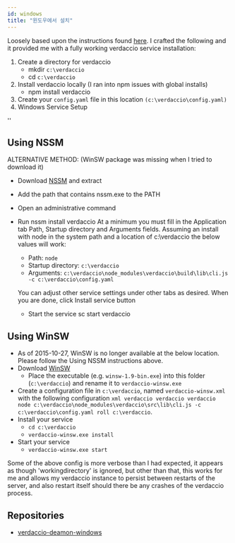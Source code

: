 ```yaml
---
id: windows
title: "윈도우에서 설치"
---
```


Loosely based upon the instructions found [here](http://asysadmin.tumblr.com/post/32941224574/running-nginx-on-windows-as-a-service). I crafted the following and it provided me with a fully working verdaccio service installation:

1. Create a directory for verdaccio 
    * mkdir `c:\verdaccio`
    * cd `c:\verdaccio`
2. Install verdaccio locally (I ran into npm issues with global installs) 
    * npm install verdaccio
3. Create your `config.yaml` file in this location `(c:\verdaccio\config.yaml)`
4. Windows Service Setup

<div id="codefund">''</div>

## Using NSSM

ALTERNATIVE METHOD: (WinSW package was missing when I tried to download it)

* Download [NSSM](https://www.nssm.cc/download/) and extract

* Add the path that contains nssm.exe to the PATH

* Open an administrative command

* Run nssm install verdaccio At a minimum you must fill in the Application tab Path, Startup directory and Arguments fields. Assuming an install with node in the system path and a location of c:\verdaccio the below values will work:
    
    * Path: `node`
    * Startup directory: `c:\verdaccio`
    * Arguments: `c:\verdaccio\node_modules\verdaccio\build\lib\cli.js -c c:\verdaccio\config.yaml`
    
    You can adjust other service settings under other tabs as desired. When you are done, click Install service button
    
    * Start the service sc start verdaccio

## Using WinSW

* As of 2015-10-27, WinSW is no longer available at the below location. Please follow the Using NSSM instructions above.
* Download [WinSW](http://repo.jenkins-ci.org/releases/com/sun/winsw/winsw/) 
    * Place the executable (e.g. `winsw-1.9-bin.exe`) into this folder (`c:\verdaccio`) and rename it to `verdaccio-winsw.exe`
* Create a configuration file in `c:\verdaccio`, named `verdaccio-winsw.xml` with the following configuration `xml verdaccio verdaccio verdaccio node c:\verdaccio\node_modules\verdaccio\src\lib\cli.js -c c:\verdaccio\config.yaml roll c:\verdaccio`.
* Install your service 
    * `cd c:\verdaccio`
    * `verdaccio-winsw.exe install`
* Start your service 
    * `verdaccio-winsw.exe start`

Some of the above config is more verbose than I had expected, it appears as though 'workingdirectory' is ignored, but other than that, this works for me and allows my verdaccio instance to persist between restarts of the server, and also restart itself should there be any crashes of the verdaccio process.

## Repositories

* [verdaccio-deamon-windows](https://github.com/davidenke/verdaccio-deamon-windows)